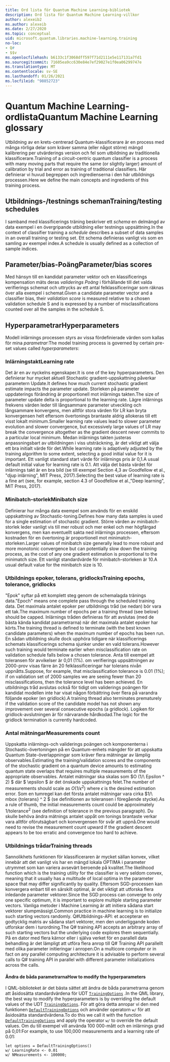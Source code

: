 ```yaml
---
title: Ord lista för Quantum Machine Learning-bibliotek
description: Ord lista för Quantum Machine Learning-villkor
author: alexeib2
ms.author: alexeib
ms.date: 2/27/2020
ms.topic: conceptual
uid: microsoft.quantum.libraries.machine-learning.training
no-loc:
- Q#
- $$v
ms.openlocfilehash: b6133c1f3068dff597f71d2111e5e117131a7fd1
ms.sourcegitcommit: 71605ea9cc630e84e7ef29027e1f0ea06299747e
ms.translationtype: MT
ms.contentlocale: sv-SE
ms.lasthandoff: 01/26/2021
ms.locfileid: "98852723"
---
```

# <a name="quantum-machine-learning-glossary"></a><span data-ttu-id="189b9-103">Quantum Machine Learning-ordlista</span><span class="sxs-lookup"><span data-stu-id="189b9-103">Quantum Machine Learning glossary</span></span>

<span data-ttu-id="189b9-104">Utbildning av en krets-centrerad Quantum-klassificerare är en process med många rörliga delar som kräver samma (eller något större) mängd kalibrering per utvärderings version och fel som utbildning av traditionella klassificerare.</span><span class="sxs-lookup"><span data-stu-id="189b9-104">Training of a circuit-centric quantum classifier is a process with many moving parts that require the same (or slightly larger) amount of calibration by trial and error as training of traditional classifiers.</span></span> <span data-ttu-id="189b9-105">Här definierar vi huvud begreppen och ingredienserna i den här utbildnings processen.</span><span class="sxs-lookup"><span data-stu-id="189b9-105">Here we define the main concepts and ingredients of this training process.</span></span>

## <a name="trainingtesting-schedules"></a><span data-ttu-id="189b9-106">Utbildnings-/testnings scheman</span><span class="sxs-lookup"><span data-stu-id="189b9-106">Training/testing schedules</span></span>

<span data-ttu-id="189b9-107">I samband med klassificerings träning beskriver ett *schema* en delmängd av data exempel i en övergripande utbildning eller testnings uppsättning.</span><span class="sxs-lookup"><span data-stu-id="189b9-107">In the context of classifier training a *schedule* describes a subset of data samples in an overall training or testing set.</span></span> <span data-ttu-id="189b9-108">Ett schema definieras vanligt vis som en samling av exempel index.</span><span class="sxs-lookup"><span data-stu-id="189b9-108">A schedule is usually defined as a collection of sample indices.</span></span>

## <a name="parameterbias-scores"></a><span data-ttu-id="189b9-109">Parameter/bias-Poäng</span><span class="sxs-lookup"><span data-stu-id="189b9-109">Parameter/bias scores</span></span>

<span data-ttu-id="189b9-110">Med hänsyn till en kandidat parameter vektor och en klassificerings kompensation mäts deras *validerings Poäng* i förhållande till det valda verifierings schemat och uttrycks av ett antal felklassificeringar som räknas över alla exempel i schemat.</span><span class="sxs-lookup"><span data-stu-id="189b9-110">Given a candidate parameter vector and a classifier bias, their *validation score* is measured relative to a chosen validation schedule S and is expressed by a number of misclassifications counted over all the samples in the schedule S.</span></span>

## <a name="hyperparameters"></a><span data-ttu-id="189b9-111">Hyperparametrar</span><span class="sxs-lookup"><span data-stu-id="189b9-111">Hyperparameters</span></span>

<span data-ttu-id="189b9-112">Modell inlärnings processen styrs av vissa fördefinierade värden som kallas för mina *parametrar*:</span><span class="sxs-lookup"><span data-stu-id="189b9-112">The model training process is governed by certain pre-set values called *hyperparameters*:</span></span>

### <a name="learning-rate"></a><span data-ttu-id="189b9-113">Inlärningstakt</span><span class="sxs-lookup"><span data-stu-id="189b9-113">Learning rate</span></span>

<span data-ttu-id="189b9-114">Det är en av nyckelns egenskaper.</span><span class="sxs-lookup"><span data-stu-id="189b9-114">It is one of the key hyperparameters.</span></span> <span data-ttu-id="189b9-115">Den definierar hur mycket aktuell Stochastic gradient-uppskattning påverkar parametern Update.</span><span class="sxs-lookup"><span data-stu-id="189b9-115">It defines how much current stochastic gradient estimate impacts the parameter update.</span></span> <span data-ttu-id="189b9-116">Storleken på parameter uppdaterings förändring är proportionell mot inlärnings takten.</span><span class="sxs-lookup"><span data-stu-id="189b9-116">The size of parameter update delta is proportional to the learning rate.</span></span> <span data-ttu-id="189b9-117">Lägre inlärnings frekvens värden leder till långsammare parameter utveckling och långsammare konvergens, men alltför stora värden för LR kan bryta konvergensen helt eftersom övertonings brantaste aldrig allokeras till ett visst lokalt minimum.</span><span class="sxs-lookup"><span data-stu-id="189b9-117">Smaller learning rate values lead to slower parameter evolution and slower convergence, but excessively large values of LR may break the convergence altogether as the gradient descent never commits to a particular local minimum.</span></span> <span data-ttu-id="189b9-118">Medan inlärnings takten justeras anpassningsbart av utbildningen i viss utsträckning, är det viktigt att välja ett bra initialt värde för det.</span><span class="sxs-lookup"><span data-stu-id="189b9-118">While learning rate is adaptively adjusted by the training algorithm to some extent, selecting a good initial value for it is important.</span></span> <span data-ttu-id="189b9-119">Ett vanligt standard start värde för inlärnings pris är 0,1.</span><span class="sxs-lookup"><span data-stu-id="189b9-119">A usual default initial value for learning rate is 0.1.</span></span> <span data-ttu-id="189b9-120">Att välja det bästa värdet för inlärnings takt är en bra bild (se till exempel Section 4,3 av Goodfellow et al., "djup inlärning", MIT Press, 2017).</span><span class="sxs-lookup"><span data-stu-id="189b9-120">Selecting the best value of learning rate is a fine art (see, for example, section 4.3 of Goodfellow et al.,"Deep learning", MIT Press, 2017).</span></span>

### <a name="minibatch-size"></a><span data-ttu-id="189b9-121">Minibatch-storlek</span><span class="sxs-lookup"><span data-stu-id="189b9-121">Minibatch size</span></span>

<span data-ttu-id="189b9-122">Definierar hur många data exempel som används för en enskild uppskattning av Stochastic-toning.</span><span class="sxs-lookup"><span data-stu-id="189b9-122">Defines how many data samples is used for a single estimation of stochastic gradient.</span></span> <span data-ttu-id="189b9-123">Större värden av minibatch-storlek leder vanligt vis till mer robust och mer enkel och mer högfärgad konvergens, men kan eventuellt sakta ned inlärnings processen, eftersom kostnaden för en övertoning är proportionell mot minimatch-storleken.</span><span class="sxs-lookup"><span data-stu-id="189b9-123">Larger values of minibatch size generally lead to more robust and more monotonic convergence but can potentially slow down the training process, as the cost of any one gradient estimation is proportional to the minimatch size.</span></span> <span data-ttu-id="189b9-124">Ett vanligt standardvärde för minibatch-storleken är 10.</span><span class="sxs-lookup"><span data-stu-id="189b9-124">A usual default value for the minibatch size is 10.</span></span>

### <a name="training-epochs-tolerance-gridlocks"></a><span data-ttu-id="189b9-125">Utbildnings epoker, tolerans, gridlocks</span><span class="sxs-lookup"><span data-stu-id="189b9-125">Training epochs, tolerance, gridlocks</span></span>

<span data-ttu-id="189b9-126">"Epok" syftar på ett komplett steg genom de schemalagda tränings data.</span><span class="sxs-lookup"><span data-stu-id="189b9-126">"Epoch" means one complete pass through the scheduled training data.</span></span>
<span data-ttu-id="189b9-127">Det maximala antalet epoker per utbildnings tråd (se nedan) bör vara ett tak.</span><span class="sxs-lookup"><span data-stu-id="189b9-127">The maximum number of epochs per a training thread (see below) should be capped.</span></span> <span data-ttu-id="189b9-128">Inlärnings tråden definieras för att avslutas (med de bästa kända kandidat parametrarna) när det maximala antalet epoker har körts.</span><span class="sxs-lookup"><span data-stu-id="189b9-128">The training thread is defined to terminate (with the best known candidate parameters) when the maximum number of epochs has been run.</span></span> <span data-ttu-id="189b9-129">En sådan utbildning skulle dock upphöra tidigare när klassificerings schemats klassificerings schema sjunker under en vald tolerans.</span><span class="sxs-lookup"><span data-stu-id="189b9-129">However such training would terminate earlier when misclassification rate on validation schedule falls below a chosen tolerance.</span></span> <span data-ttu-id="189b9-130">Anta till exempel att toleransen för avvikelser är 0,01 (1%). om verifierings uppsättningen av 2000-prov visas färre än 20 felklassificeringar har tolerans nivån uppnåtts.</span><span class="sxs-lookup"><span data-stu-id="189b9-130">Suppose, for example, that misclassification tolerance is 0.01 (1%); if on validation set of 2000 samples we are seeing fewer than 20 misclassifications, then the tolerance level has been achieved.</span></span> <span data-ttu-id="189b9-131">En utbildnings tråd avslutas också för tidigt om validerings poängen för kandidat modellen inte har visat någon förbättring över flera på varandra följande epoker (en gridlock).</span><span class="sxs-lookup"><span data-stu-id="189b9-131">A training thread also terminates prematurely if the validation score of the candidate model has not shown any improvement over several consecutive epochs (a gridlock).</span></span> <span data-ttu-id="189b9-132">Logiken för gridlock-avslutningen är för närvarande hårdkodad.</span><span class="sxs-lookup"><span data-stu-id="189b9-132">The logic for the gridlock termination is currently hardcoded.</span></span>

### <a name="measurements-count"></a><span data-ttu-id="189b9-133">Antal mätningar</span><span class="sxs-lookup"><span data-stu-id="189b9-133">Measurements count</span></span>

<span data-ttu-id="189b9-134">Uppskatta inlärnings-och validerings poängen och komponenterna i Stochastic-övertoningen på en Quantum-enhets mängder för att uppskatta Quantum State-överlappningar som kräver flera mätningar av lämplig observables.</span><span class="sxs-lookup"><span data-stu-id="189b9-134">Estimating the training/validation scores and the components of the stochastic gradient on a quantum device amounts to estimating quantum state overlaps that requires multiple measurements of the appropriate observables.</span></span> <span data-ttu-id="189b9-135">Antalet mätningar ska skalas som $O (1/\ Epsilon ^ 2) $ där $ \epsilon $ är det önskade uppskattnings felet.</span><span class="sxs-lookup"><span data-stu-id="189b9-135">The number of measurements should scale as $O(1/\epsilon^2)$ where $\epsilon$ is the desired estimation error.</span></span>
<span data-ttu-id="189b9-136">Som en tumregel kan det första antalet mätningar vara cirka $1/\ mbox {tolerans} ^ 2 $ (se definitionen av toleransen i föregående stycke).</span><span class="sxs-lookup"><span data-stu-id="189b9-136">As a rule of thumb, the initial measurements count could be approximately $1/\mbox{tolerance}^2$ (see definition of tolerance in the previous paragraph).</span></span> <span data-ttu-id="189b9-137">Du skulle behöva ändra mätnings antalet uppåt om tonings brantaste verkar vara alltför oförutsägbart och konvergensen för svår att uppnå.</span><span class="sxs-lookup"><span data-stu-id="189b9-137">One would need to revise the measurement count upward if the gradient descent appears to be too erratic and convergence too hard to achieve.</span></span>

### <a name="training-threads"></a><span data-ttu-id="189b9-138">Utbildnings trådar</span><span class="sxs-lookup"><span data-stu-id="189b9-138">Training threads</span></span>

<span data-ttu-id="189b9-139">Sannolikhets funktionen för klassificeraren är mycket sällan konvex, vilket innebär att det vanligt vis har en mängd lokala OPTIMA i parameter utrymmet som kan variera avsevärt beroende på kvalitet.</span><span class="sxs-lookup"><span data-stu-id="189b9-139">The likelihood function which is the training utility for the classifier is very seldom convex, meaning that it usually has a multitude of local optima in the parameter space that may differ significantly by quality.</span></span> <span data-ttu-id="189b9-140">Eftersom SGD-processen kan konvergera enbart till en särskilt optimal, är det viktigt att utforska flera inledande parameter vektorer.</span><span class="sxs-lookup"><span data-stu-id="189b9-140">Since the SGD process can converge to only one specific optimum, it is important to explore multiple starting parameter vectors.</span></span> <span data-ttu-id="189b9-141">Vanliga metoder i Machine Learning är att initiera sådana start vektorer slumpmässigt.</span><span class="sxs-lookup"><span data-stu-id="189b9-141">Common practice in machine learning is to initialize such starting vectors randomly.</span></span> <span data-ttu-id="189b9-142">Q#Utbildnings-API: et accepterar en godtycklig matris av sådana start vektorer, men den underliggande koden utforskar dem i turordning.</span><span class="sxs-lookup"><span data-stu-id="189b9-142">The Q# training API accepts an arbitrary array of such starting vectors but the underlying code explores them sequentially.</span></span> <span data-ttu-id="189b9-143">På en dator med flera kärnor eller i själva verket för en parallell data behandling är det lämpligt att utföra flera anrop till Q# Training API parallellt med olika parameter initieringar i anropen.</span><span class="sxs-lookup"><span data-stu-id="189b9-143">On a multicore computer or in fact on any parallel computing architecture it is advisable to perform several calls to Q# training API in parallel with different parameter initializations across the calls.</span></span>

#### <a name="how-to-modify-the-hyperparameters"></a><span data-ttu-id="189b9-144">Ändra de båda parametrarna</span><span class="sxs-lookup"><span data-stu-id="189b9-144">How to modify the hyperparameters</span></span>

<span data-ttu-id="189b9-145">I QML-biblioteket är det bästa sättet att ändra de båda parametrarna genom att åsidosätta standardvärdena för UDT [`TrainingOptions`](xref:Microsoft.Quantum.MachineLearning.TrainingOptions) .</span><span class="sxs-lookup"><span data-stu-id="189b9-145">In the QML library, the best way to modify the hyperparameters is by overriding the default values of the UDT [`TrainingOptions`](xref:Microsoft.Quantum.MachineLearning.TrainingOptions).</span></span> <span data-ttu-id="189b9-146">För att göra detta anropar vi den med funktionen [`DefaultTrainingOptions`](xref:Microsoft.Quantum.MachineLearning.DefaultTrainingOptions) och använder operatorn `w/` för att åsidosätta standardvärdena.</span><span class="sxs-lookup"><span data-stu-id="189b9-146">To do this we call it with the function [`DefaultTrainingOptions`](xref:Microsoft.Quantum.MachineLearning.DefaultTrainingOptions) and apply the operator `w/` to override the default values.</span></span> <span data-ttu-id="189b9-147">Om du till exempel vill använda 100 000-mått och en inlärnings grad på 0,01:</span><span class="sxs-lookup"><span data-stu-id="189b9-147">For example, to use 100,000 measurements and a learning rate of 0.01:</span></span>

```qsharp
let options = DefaultTrainingOptions()
w/ LearningRate <- 0.01
w/ NMeasurements <- 100000;
```
